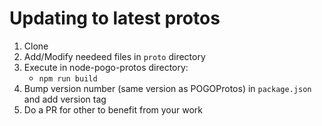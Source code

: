 # Updating to latest protos

1. Clone
1. Add/Modify needeed files in `proto` directory
3. Execute in node-pogo-protos directory:
    - `npm run build`
4. Bump version number (same version as POGOProtos) in `package.json` and add version tag
5. Do a PR for other to benefit from your work

